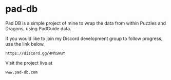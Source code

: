 # pad-db


Pad DB is a simple project of mine to wrap the data from within Puzzles and Dragons, using PadGuide data.

If you would like to join my Discord development group to follow progress, use the link below.

    https://discord.gg/4MhSWuY
   
Visit the project live at

    www.pad-db.com